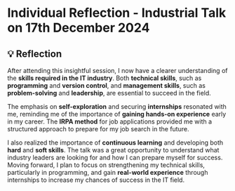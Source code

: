 # Individual Reflection - Industrial Talk on 17th December 2024

## 💡 **Reflection**

After attending this insightful session, I now have a clearer understanding of the **skills required in the IT industry**. Both **technical skills**, such as **programming** and **version control**, and **management skills**, such as **problem-solving** and **leadership**, are essential to succeed in the field.

The emphasis on **self-exploration** and securing **internships** resonated with me, reminding me of the importance of **gaining hands-on experience** early in my career. The **IRPA method** for job applications provided me with a structured approach to prepare for my job search in the future.

I also realized the importance of **continuous learning** and developing both **hard** and **soft skills**. The talk was a great opportunity to understand what industry leaders are looking for and how I can prepare myself for success. Moving forward, I plan to focus on strengthening my technical skills, particularly in programming, and gain **real-world experience** through internships to increase my chances of success in the IT field.
